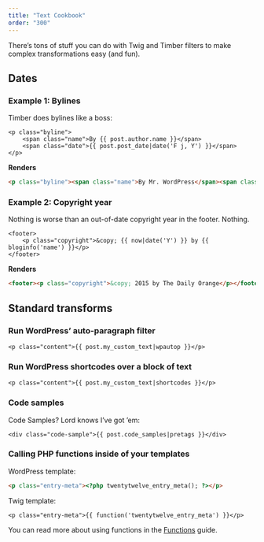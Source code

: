 ```yaml
---
title: "Text Cookbook"
order: "300"
---
```


There’s tons of stuff you can do with Twig and Timber filters to make complex transformations easy (and fun).

## Dates

### Example 1: Bylines

Timber does bylines like a boss:

```twig
<p class="byline">
    <span class="name">By {{ post.author.name }}</span>
    <span class="date">{{ post.post_date|date('F j, Y') }}</span>
</p>
```

**Renders**

```html
<p class="byline"><span class="name">By Mr. WordPress</span><span class="date">September 28, 2013</span></p>
```

### Example 2: Copyright year

Nothing is worse than an out-of-date copyright year in the footer. Nothing.

```twig
<footer>
	<p class="copyright">&copy; {{ now|date('Y') }} by {{ bloginfo('name') }}</p>
</footer>
```

**Renders**

```html
<footer><p class="copyright">&copy; 2015 by The Daily Orange</p></footer>
```

## Standard transforms

### Run WordPress’ auto-paragraph filter

```twig
<p class="content">{{ post.my_custom_text|wpautop }}</p>
```

### Run WordPress shortcodes over a block of text

```twig
<p class="content">{{ post.my_custom_text|shortcodes }}</p>
```

### Code samples

Code Samples? Lord knows I’ve got ’em:

```twig
<div class="code-sample">{{ post.code_samples|pretags }}</div>
```

### Calling PHP functions inside of your templates

WordPress template:

```html
<p class="entry-meta"><?php twentytwelve_entry_meta(); ?></p>
```

Twig template:

```twig
<p class="entry-meta">{{ function('twentytwelve_entry_meta') }}</p>
```

You can read more about using functions in the [Functions](https://timber.github.io/docs/guides/functions/) guide.
